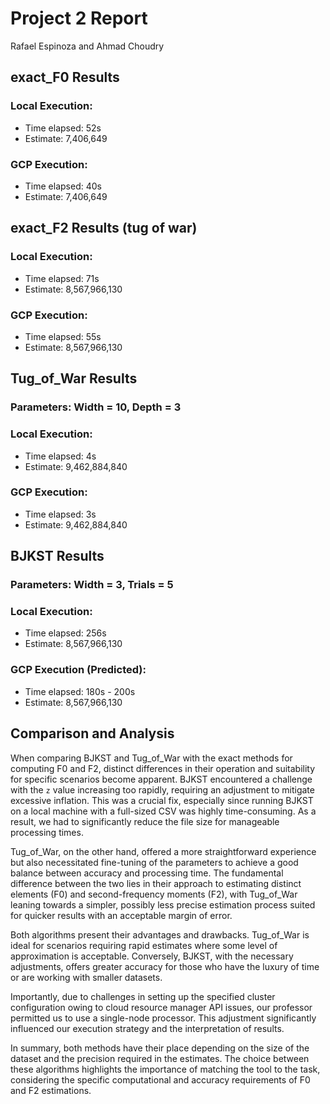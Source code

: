 # Project 2 Report
Rafael Espinoza and Ahmad Choudry

## exact_F0 Results
### Local Execution:
- Time elapsed: 52s
- Estimate: 7,406,649

### GCP Execution:
- Time elapsed: 40s 
- Estimate: 7,406,649 

## exact_F2 Results (tug of war)
### Local Execution:
- Time elapsed: 71s
- Estimate: 8,567,966,130

### GCP Execution:
- Time elapsed: 55s 
- Estimate: 8,567,966,130 

## Tug_of_War Results
### Parameters: Width = 10, Depth = 3
### Local Execution:
- Time elapsed: 4s
- Estimate: 9,462,884,840

### GCP Execution:
- Time elapsed: 3s 
- Estimate: 9,462,884,840 

## BJKST Results
### Parameters: Width = 3, Trials = 5
### Local Execution:
- Time elapsed: 256s
- Estimate: 8,567,966,130

### GCP Execution (Predicted):
- Time elapsed: 180s - 200s
- Estimate: 8,567,966,130

## Comparison and Analysis
When comparing BJKST and Tug_of_War with the exact methods for computing F0 and F2, distinct differences in their operation and suitability for specific scenarios become apparent. BJKST encountered a challenge with the `z` value increasing too rapidly, requiring an adjustment to mitigate excessive inflation. This was a crucial fix, especially since running BJKST on a local machine with a full-sized CSV was highly time-consuming. As a result, we had to significantly reduce the file size for manageable processing times.

Tug_of_War, on the other hand, offered a more straightforward experience but also necessitated fine-tuning of the parameters to achieve a good balance between accuracy and processing time. The fundamental difference between the two lies in their approach to estimating distinct elements (F0) and second-frequency moments (F2), with Tug_of_War leaning towards a simpler, possibly less precise estimation process suited for quicker results with an acceptable margin of error.

Both algorithms present their advantages and drawbacks. Tug_of_War is ideal for scenarios requiring rapid estimates where some level of approximation is acceptable. Conversely, BJKST, with the necessary adjustments, offers greater accuracy for those who have the luxury of time or are working with smaller datasets.

Importantly, due to challenges in setting up the specified cluster configuration owing to cloud resource manager API issues, our professor permitted us to use a single-node processor. This adjustment significantly influenced our execution strategy and the interpretation of results.

In summary, both methods have their place depending on the size of the dataset and the precision required in the estimates. The choice between these algorithms highlights the importance of matching the tool to the task, considering the specific computational and accuracy requirements of F0 and F2 estimations.

